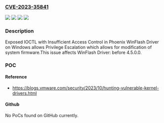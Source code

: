 ### [CVE-2023-35841](https://cve.mitre.org/cgi-bin/cvename.cgi?name=CVE-2023-35841)
![](https://img.shields.io/static/v1?label=Product&message=WinFlash%20Driver&color=blue)
![](https://img.shields.io/static/v1?label=Version&message=0%3C%204.5.0.0%20&color=brighgreen)
![](https://img.shields.io/static/v1?label=Vulnerability&message=CWE-732%20Incorrect%20Permission%20Assignment%20for%20Critical%20Resource&color=brighgreen)
![](https://img.shields.io/static/v1?label=Vulnerability&message=CWE-782%20Exposed%20IOCTL%20with%20Insufficient%20Access%20Control&color=brighgreen)

### Description

Exposed IOCTL with Insufficient Access Control in Phoenix WinFlash Driver on Windows allows Privilege Escalation which allows for modification of system firmware.This issue affects WinFlash Driver: before 4.5.0.0.

### POC

#### Reference
- https://blogs.vmware.com/security/2023/10/hunting-vulnerable-kernel-drivers.html

#### Github
No PoCs found on GitHub currently.

